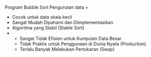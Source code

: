 Program Bubble Sort Pengurutan data 
+
  - Cocok untuk data skala kecil
  - Sangat Mudah Dipahami dan Diimplementasikan
  - Algoritma yang Stabil (Stable Sort)
-
  - Sangat Tidak Efisien untuk Kumpulan Data Besar
  - Tidak Praktis untuk Penggunaan di Dunia Nyata (Production)
  - Terlalu Banyak Melakukan Pertukaran (Swap)
